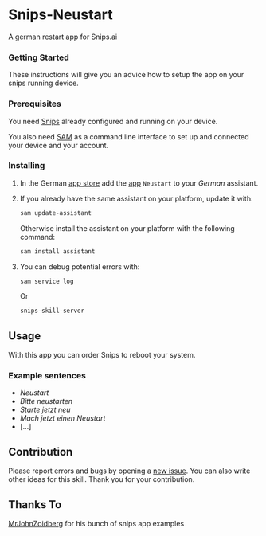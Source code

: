 # Snips-Neustart
A german restart app for Snips.ai

### Getting Started

These instructions will give you an advice how to setup the app on your snips running device. 

### Prerequisites

You need [Snips](https://snips.gitbook.io/documentation/snips-basics) already configured and running on your device. 

You also need [SAM](https://snips.gitbook.io/getting-started/installation) as a command line interface to set up and connected your device and your account.

### Installing

1. In the German [app store](https://console.snips.ai/) add the
[app](https://console.snips.ai/app-editor/bundle_AdmAbpqQ2nE7) `Neustart` to your *German* assistant.

2. If you already have the same assistant on your platform, update it with:
      ```bash
      sam update-assistant
      ```
      
   Otherwise install the assistant on your platform with the following command:
      ```bash
      sam install assistant
      ```
	  
3. You can debug potential errors with:
      ```bash
      sam service log
      ```
   Or
      ```bash
      snips-skill-server
      ```	
	
## Usage

With this app you can order Snips to reboot your system.

### Example sentences

* *Neustart*
* *Bitte neustarten*
* *Starte jetzt neu*
* *Mach jetzt einen Neustart*
* [...]

## Contribution

Please report errors and bugs by
opening a [new issue](https://github.com/RumoOr/Snips-Neustart/issues/new).
You can also write other ideas for this skill. Thank you for your contribution.

## Thanks To

[MrJohnZoidberg](https://github.com/MrJohnZoidberg) for his bunch of snips app examples 